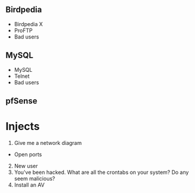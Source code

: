 ## Birdpedia

* Birdpedia X
* ProFTP 
* Bad users


## MySQL

* MySQL
* Telnet
* Bad users


## pfSense


# Injects

1. Give me a network diagram
  * Open ports
2. New user
3. You've been hacked. What are all the crontabs on your system? Do any seem malicious?
4. Install an AV
